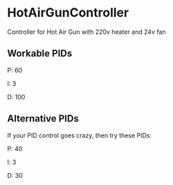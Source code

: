 # HotAirGunController
Controller for Hot Air Gun with 220v heater and 24v fan

## Workable PIDs
P: 60

I: 3

D: 100

## Alternative PIDs
If your PID control goes crazy, then try these PIDs:

P: 40

I: 3

D: 30

